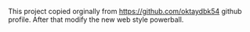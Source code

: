 This project copied orginally from https://github.com/oktaydbk54 github profile. After that modify the new web style powerball.
